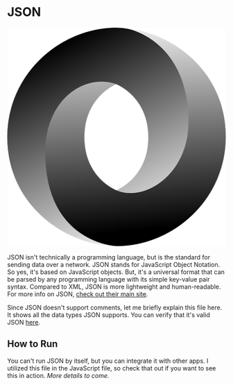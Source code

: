 # JSON
![JSON Logo](img-json.png)

JSON isn't technically a programming language, but is the standard for sending data over a network. JSON stands for JavaScript Object Notation. So yes, it's based on JavaScript objects. But, it's a universal format that can be parsed by any programming language with its simple key-value pair syntax. Compared to XML, JSON is more lightweight and human-readable. For more info on JSON, [check out their main site](https://www.json.org/json-en.html).

Since JSON doesn't support comments, let me briefly explain this file here. It shows all the data types JSON supports. You can verify that it's valid JSON [here](https://jsonlint.com/).

## How to Run
You can't run JSON by itself, but you can integrate it with other apps. I utilized this file in the JavaScript file, so check that out if you want to see this in action. _More details to come._
